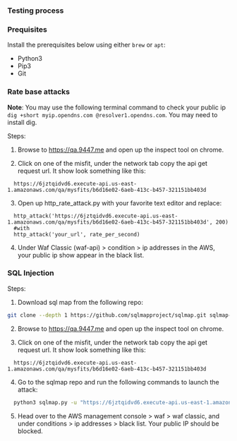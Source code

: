 ### Testing process

### Prequisites
Install the prerequisites below using either `brew` or `apt`:

- Python3 
- Pip3
- Git


### Rate base attacks

**Note**: You may use the following terminal command to check your public ip `dig +short myip.opendns.com @resolver1.opendns.com`. You may need to install dig.


Steps:
1. Browse to https://qa.9447.me and open up the inspect tool on chrome.

2. Click on one of the misfit, under the network tab copy the api get request url. It show look something like this:
  ```
    https://6jztqidvd6.execute-api.us-east-1.amazonaws.com/qa/mysfits/b6d16e02-6aeb-413c-b457-321151bb403d
  ```
3. Open up http_rate_attack.py with your favorite text editor and replace:
```
  http_attack('https://6jztqidvd6.execute-api.us-east-1.amazonaws.com/qa/mysfits/b6d16e02-6aeb-413c-b457-321151bb403d', 200)
  #with
  http_attack('your_url', rate_per_second)
```
4. Under Waf Classic (waf-api) > condition > ip addresses in the AWS, your public ip show appear in the black list.

### SQL Injection

Steps:
1. Download sql map from the following repo:
  ```bash
  git clone --depth 1 https://github.com/sqlmapproject/sqlmap.git sqlmap-dev
  ```
2. Browse to https://qa.9447.me and open up the inspect tool on chrome.

3. Click on one of the misfit, under the network tab copy the api get request url. It show look something like this:
  ```
    https://6jztqidvd6.execute-api.us-east-1.amazonaws.com/qa/mysfits/b6d16e02-6aeb-413c-b457-321151bb403d
  ```
4. Go to the sqlmap repo and run the following commands to launch the attack:
  ```bash
    python3 sqlmap.py -u "https://6jztqidvd6.execute-api.us-east-1.amazonaws.com/qa/mysfits/b6d16e02-6aeb-413c-b457-321151bb403d" --batch -banner
  ```
5. Head over to the AWS management console > waf > waf classic, and under conditions > ip addresses > black list. Your public IP should be blocked.

